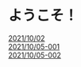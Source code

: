 <h1>ようこそ！</h1>
<a href="https://rinca-h.github.io/masec-video-share/masec_movie_20211002.html">2021/10/02</a><br>
<a href="https://rinca-h.github.io/masec-video-share/masec_movie_20211005.html">2021/10/05-001</a><br>
<a href="https://rinca-h.github.io/masec-video-share/masec_movie_20211005_002.html">2021/10/05-002</a><br>

